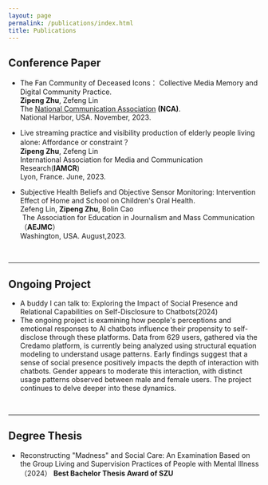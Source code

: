 ```yaml
---
layout: page
permalink: /publications/index.html
title: Publications
---
```



## Conference Paper

- The Fan Community of Deceased Icons： Collective Media Memory and Digital Community Practice.<br>**Zipeng Zhu**, Zefeng Lin <br>The [National Communication Association](https://www.natcom.org/) **(NCA)**.<br>National Harbor, USA. November, 2023.<br>

- Live streaming practice and visibility production of elderly people living alone: Affordance or constraint？<br>**Zipeng Zhu**, Zefeng Lin<br>International Association for Media and Communication Research(**IAMCR**)<br>Lyon, France. June, 2023.<br>

- Subjective Health Beliefs and Objective Sensor Monitoring: Intervention Effect of Home and School on Children's Oral Health.<br>Zefeng Lin, **Zipeng Zhu**, Bolin Cao<br> The Association for Education in Journalism and Mass Communication（**AEJMC**）<br>Washington, USA. August,2023.

  <br>

---

## Ongoing Project

- A buddy I can talk to: Exploring the Impact of Social Presence and Relational Capabilities on Self-Disclosure to Chatbots(2024)<br>
- The ongoing project is examining how people's perceptions and emotional responses to AI chatbots influence their propensity to self-disclose through these platforms. Data from 629 users, gathered via the Credamo platform, is currently being analyzed using structural equation modeling to understand usage patterns. Early findings suggest that a sense of social presence positively impacts the depth of interaction with chatbots. Gender appears to moderate this interaction, with distinct usage patterns observed between male and female users. The project continues to delve deeper into these dynamics.


<br>

---

## Degree Thesis

- Reconstructing "Madness" and Social Care: An Examination Based on the Group Living and Supervision Practices of People with Mental Illness （2024）
 **Best Bachelor Thesis Award of SZU** 

  <br>
